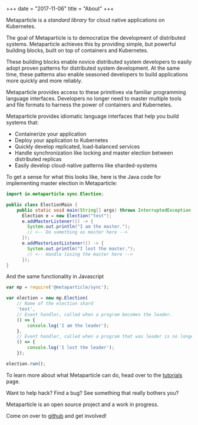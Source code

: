 +++
date = "2017-11-06"
title = "About"
+++

Metaparticle is a _standard library_ for cloud native applications on Kubernetes.

The goal of Metaparticle is to democratize the development of distributed
systems. Metaparticle achieves this by providing simple, but powerful building blocks,
built on top of containers and Kubernetes.

These building blocks enable novice distributed system developers to easily adopt
proven patterns for distributed system development. At the same time, these patterns
also enable seasoned developers to build applications more quickly and more reliably.

Metaparticle provides access to these primitives via familiar programming language
interfaces. Developers no longer need to master multiple tools and file formats to
harness the power of containers and Kubernetes.

Metaparticle provides idiomatic language interfaces that help you build systems that:

   * Containerize your application
   * Deploy your application to Kubernetes
   * Quickly develop replicated, load-balanced services
   * Handle synchronization like locking and master election between distributed replicas
   * Easily develop cloud-native patterns like sharded-systems

To get a sense for what this looks like, here is the Java code for implementing master
election in Metaparticle:

```java
import io.metaparticle.sync.Election;

public class ElectionMain {
    public static void main(String[] args) throws InterruptedException {
      Election e = new Election("test");
      e.addMasterListener(() -> {
        System.out.println("I am the master.");
        // <-- Do something as master here -->
      });
      e.addMasterLostListener(() -> {
        System.out.println("I lost the master.");
        // <-- Handle losing the master here -->
      });
}
```

And the same functionality in Javascript

```javascript
var mp = require('@metaparticle/sync');

var election = new mp.Election(
    // Name of the election shard
    'test',
    // Event handler, called when a program becomes the leader.
    () => {
        console.log('I am the leader');
    },
    // Event handler, called when a program that was leader is no longer leader.
    () => {
        console.log('I lost the leader');
    });

election.run();
```

To learn more about what Metaparticle can do, 
head over to the [tutorials](/tutorials/) page.

Want to help hack? Find a bug? See something that really bothers you?

Metaparticle is an open source project and a work in progress.

Come on over to [github](https://github.com/metaparticle-io) and get
involved!
